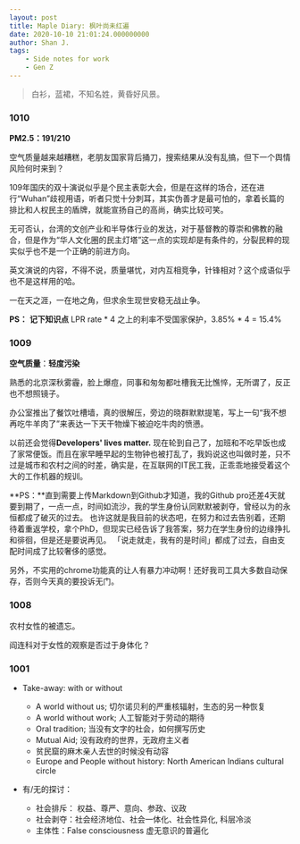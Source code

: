 ```yaml
---
layout: post
title: Maple Diary: 枫叶尚未红遍
date: 2020-10-10 21:01:24.000000000
author: Shan J.
tags:
    - Side notes for work
    - Gen Z
---
```


> 白衫，蓝裙，不知名姓，黄昏好风景。

### 1010

**PM2.5：191/210**

空气质量越来越糟糕，老朋友国家背后捅刀，搜索结果从没有乱搞，但下一个舆情风险何时来到？

109年国庆的双十演说似乎是个民主表彰大会，但是在这样的场合，还在进行“Wuhan”歧视用语，听者只觉十分刺耳，其实伪善才是最可怕的，拿着长篇的排比和人权民主的盾牌，就能宣扬自己的高尚，确实比较可笑。

无可否认，台湾的文创产业和半导体行业的发达，对于基督教的尊崇和佛教的融合，但是作为“华人文化圈的民主灯塔”这一点的实现却是有条件的，分裂民粹的现实似乎也不是一个正确的前进方向。

英文演说的内容，不得不说，质量堪忧，对内互相竞争，针锋相对？这个成语似乎也不是这样用的哈。

一在天之涯，一在地之角，但求余生现世安稳无战止争。

**PS：** **记下知识点** LPR rate * 4 之上的利率不受国家保护，3.85% * 4 = 15.4%

### 1009

**空气质量**：**轻度污染**

熟悉的北京深秋雾霾，脸上爆痘，同事和匆匆都吐槽我无比憔悴，无所谓了，反正也不想照镜子。

办公室推出了餐饮吐槽墙，真的很解压，旁边的晓群默默提笔，写上一句“我不想再吃牛羊肉了”来表达一下天干物燥下被迫吃牛肉的愤懑。

以前还会觉得**Developers' lives matter.** 现在轮到自己了，加班和不吃早饭也成了家常便饭。而且在家早睡早起的生物钟也被打乱了，我妈说这也叫做时差，只不过是城市和农村之间的时差，确实是，在互联网的IT民工我，正乖乖地接受着这个大的工作机器的规训。

**PS：**直到需要上传Markdown到Github才知道，我的Github pro还差4天就要到期了，一点一点，时间如流沙，我的学生身份认同默默被剥夺，曾经以为的永恒都成了破灭的过去。 也许这就是我目前的状态吧，在努力和过去告别着，还期待着重返学校，拿个PhD，但现实已经告诉了我答案，努力在学生身份的边缘挣扎和徘徊，但是还是要说再见。 「说走就走，我有的是时间」都成了过去，自由支配时间成了比较奢侈的感觉。

另外，不实用的chrome功能真的让人有暴力冲动啊！还好我司工具大多数自动保存，否则今天真的要投诉无门。

### 1008

农村女性的被遗忘。

阎连科对于女性的观察是否过于身体化？

### 1001

* Take-away: with or without

  - A world without us; 切尔诺贝利的严重核辐射，生态的另一种恢复
  - A world without work; 人工智能对于劳动的期待
  - Oral tradition; 当没有文字的社会，如何撰写历史
  - Mutual Aid; 没有政府的世界，无政府主义者
  - 贫民窟的麻木亲人去世的时候没有动容
  - Europe and People without history: North American Indians cultural circle

* 有/无的探讨：
  - 社会排斥： 权益、尊严、意向、参政、议政
  - 社会剥夺：社会经济地位、社会一体化、社会性异化, 科层冷淡
  - 主体性：False consciousness 虚无意识的普遍化
